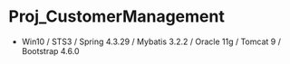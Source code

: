 # Proj_CustomerManagement
- Win10 / STS3 / Spring 4.3.29 / Mybatis 3.2.2 / Oracle 11g / Tomcat 9 / Bootstrap 4.6.0
